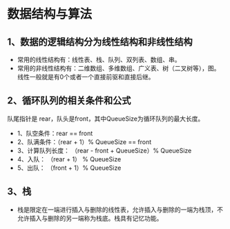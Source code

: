 # 数据结构与算法

## 1、数据的逻辑结构分为线性结构和非线性结构

* 常用的线性结构有：线性表、栈、队列、双列表、数组、串。
* 常用的非线性结构有：二维数组、多维数组、广义表、树（二叉树等），图。
  线性一般就是有0个或者一个直接前驱和直接后继。

## 2、循环队列的相关条件和公式

队尾指针是 rear，队头是front，其中QueueSize为循环队列的最大长度。

* 1、队空条件：rear == front
* 2、队满条件：（rear + 1）% QueueSize == front
* 3、计算队列长度： （rear - front + QueueSize）% QueueSize
* 4、入队： （rear + 1） % QueueSize
* 5、出队： （front + 1）% QueueSize

## 3、栈

* 栈是限定在一端进行插入与删除的线性表，允许插入与删除的一端为栈顶，不允许插入与删除的另一端称为栈底。栈具有记忆功能。

